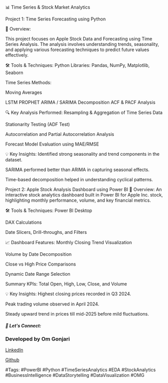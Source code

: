 📊 Time Series & Stock Market Analytics


Project 1: Time Series Forecasting using Python

🚀 Overview:

This project focuses on Apple Stock Data and Forecasting using Time Series Analysis. The analysis involves understanding trends, seasonality, and applying various forecasting techniques to predict future values effectively.

🛠 Tools & Techniques:
Python Libraries: Pandas, NumPy, Matplotlib, Seaborn

Time Series Methods:

Moving Averages

LSTM
PROPHET
ARIMA / SARIMA
Decomposition
ACF & PACF Analysis

🔍 Key Analysis Performed:
Resampling & Aggregation of Time Series Data

Stationarity Testing (ADF Test)

Autocorrelation and Partial Autocorrelation Analysis

Forecast Model Evaluation using MAE/RMSE

💡 Key Insights:
Identified strong seasonality and trend components in the dataset.

SARIMA performed better than ARIMA in capturing seasonal effects.

Time-based decomposition helped in understanding cyclical patterns.

Project 2: Apple Stock Analysis Dashboard using Power BI
🚀 Overview:
An interactive stock analytics dashboard built in Power BI for Apple Inc. stock, highlighting monthly performance, volume, and key financial metrics.

🛠 Tools & Techniques:
Power BI Desktop

DAX Calculations

Date Slicers, Drill-throughs, and Filters

📈 Dashboard Features:
Monthly Closing Trend Visualization

Volume by Date Decomposition

Close vs High Price Comparisons

Dynamic Date Range Selection

Summary KPIs: Total Open, High, Low, Close, and Volume

💡 Key Insights:
Highest closing prices recorded in Q3 2024.

Peak trading volume observed in April 2024.

Steady upward trend in prices till mid-2025 before mild fluctuations.

##### 🤝 Let's Connect:
### Developed by Om Gonjari

<a href="https://www.linkedin.com/in/omgonjari/">LinkedIn</a>

<a href="https://github.com/omvoyager8/">Github</a>

#Tags:
#PowerBI #Python #TimeSeriesAnalytics #EDA #StockAnalytics #BusinessIntelligence #DataStorytelling #DataVisualization #OMG
